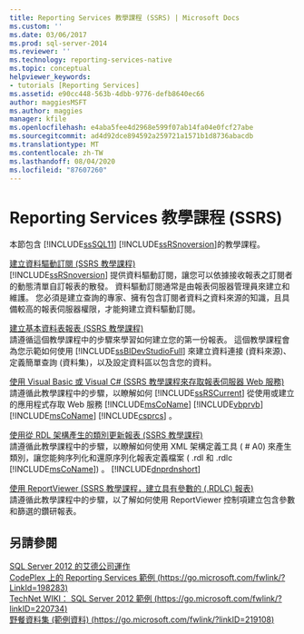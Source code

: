 ```yaml
---
title: Reporting Services 教學課程 (SSRS) | Microsoft Docs
ms.custom: ''
ms.date: 03/06/2017
ms.prod: sql-server-2014
ms.reviewer: ''
ms.technology: reporting-services-native
ms.topic: conceptual
helpviewer_keywords:
- tutorials [Reporting Services]
ms.assetid: e90cc448-563b-4dbb-9776-defb8640ec66
author: maggiesMSFT
ms.author: maggies
manager: kfile
ms.openlocfilehash: e4aba5fee4d2968e599f07ab14fa04e0fcf27abe
ms.sourcegitcommit: ad4d92dce894592a259721a1571b1d8736abacdb
ms.translationtype: MT
ms.contentlocale: zh-TW
ms.lasthandoff: 08/04/2020
ms.locfileid: "87607260"
---
```

# <a name="reporting-services-tutorials-ssrs"></a>Reporting Services 教學課程 (SSRS)
  本節包含 [!INCLUDE[ssSQL11](../includes/sssql11-md.md)] [!INCLUDE[ssRSnoversion](../includes/ssrsnoversion-md.md)]的教學課程。  
  
 [建立資料驅動訂閱 &#40;SSRS 教學課程&#41;](create-a-data-driven-subscription-ssrs-tutorial.md)  
 [!INCLUDE[ssRSnoversion](../includes/ssrsnoversion-md.md)] 提供資料驅動訂閱，讓您可以依據接收報表之訂閱者的動態清單自訂報表的散發。 資料驅動訂閱通常是由報表伺服器管理員來建立和維護。 您必須是建立查詢的專家、擁有包含訂閱者資料之資料來源的知識，且具備較高的報表伺服器權限，才能夠建立資料驅動訂閱。  
  
 [建立基本資料表報表 &#40;SSRS 教學課程&#41;](create-a-basic-table-report-ssrs-tutorial.md)  
 請遵循這個教學課程中的步驟來學習如何建立您的第一份報表。 這個教學課程會為您示範如何使用 [!INCLUDE[ssBIDevStudioFull](../includes/ssbidevstudiofull-md.md)] 來建立資料連接 (資料來源)、定義簡單查詢 (資料集)，以及設定資料區以包含您的資料。  
  
 [使用 Visual Basic 或 Visual C&#35; &#40;SSRS 教學課程來存取報表伺服器 Web 服務&#41;](../tutorials/access-report-server-web-service-vb-vcsharp-ssrs-tutorial.md)  
 請遵循此教學課程中的步驟，以瞭解如何 [!INCLUDE[ssRSCurrent](../includes/ssrscurrent-md.md)] 從使用或建立的應用程式存取 Web 服務 [!INCLUDE[msCoName](../includes/msconame-md.md)] [!INCLUDE[vbprvb](../includes/vbprvb-md.md)] [!INCLUDE[msCoName](../includes/msconame-md.md)] [!INCLUDE[csprcs](../includes/csprcs-md.md)] 。  
  
 [使用從 RDL 架構產生的類別更新報表 &#40;SSRS 教學課程&#41;](../tutorials/updating-reports-using-classes-generated-from-the-rdl-schema-ssrs-tutorial.md)  
 請遵循此教學課程中的步驟，以瞭解如何使用 XML 架構定義工具 ( # A0) 來產生類別，讓您能夠序列化和還原序列化報表定義檔案 ( .rdl 和 .rdlc [!INCLUDE[msCoName](../includes/msconame-md.md)]) 。 [!INCLUDE[dnprdnshort](../includes/dnprdnshort-md.md)]  
  
 [使用 ReportViewer &#40;SSRS 教學課程，建立具有參數的 &#40;.RDLC&#41; 報表&#41;](create-drillthrough-rdlc-report-with-parameters-reportviewer.md)  
 請遵循此教學課程中的步驟，以了解如何使用 ReportViewer 控制項建立包含參數和篩選的鑽研報表。  
  
## <a name="see-also"></a>另請參閱  
 [SQL Server 2012 的艾德公司運作](https://go.microsoft.com/fwlink/?LinkId=245471)   
 [CodePlex 上的 Reporting Services 範例 (https://go.microsoft.com/fwlink/?LinkId=198283)](https://go.microsoft.com/fwlink/?LinkId=198283)   
 [TechNet WIKI： SQL Server 2012 範例 (https://go.microsoft.com/fwlink/?linkID=220734)](https://go.microsoft.com/fwlink/?linkID=220734)   
 [野餐資料集 (範例資料)  (https://go.microsoft.com/fwlink/?linkID=219108)](https://go.microsoft.com/fwlink/?linkID=219108)  
  
  
